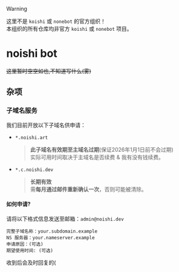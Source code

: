 > [!WARNING]
> 这里不是 `koishi` 或 `nonebot` 的官方组织！  
> 本组织的所有仓库均非官方 `koishi` 或 `nonebot` 项目。

# noishi bot
<s>这里暂时空空如也,不知道写什么(雾)</s>

## 杂项

### 子域名服务

我们目前开放以下子域名供申请：

- `*.noishi.art`  
  > **此子域名有效期至主域名过期**(保证2026年1月1日前不会过期)  
  > 实际可用时间取决于主域名是否续费 & 我有没有钱续费。

- `*.c.noishi.dev`  
  > **长期有效**  
  > 需**每月通过邮件重新确认一次**，否则可能被清除。

#### 如何申请?
请将以下格式信息发送至邮箱：`admin@noishi.dev`
```text
完整子域名称：your.subdomain.example
NS 服务器：your.nameserver.example
申请原因：(可选)
期望使用时间: (可选)
```
收到后会及时回复的(
